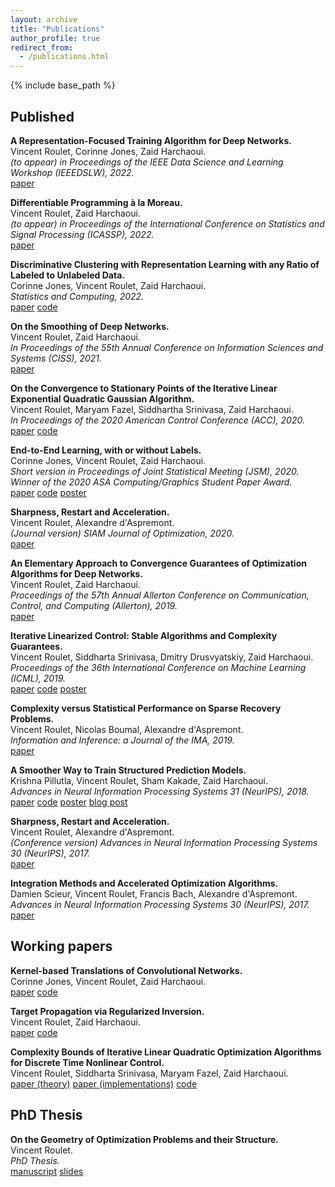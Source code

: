 ```yaml
---
layout: archive
title: "Publications"
author_profile: true
redirect_from:
  - /publications.html
---
```


{% include base_path %}

## Published
**A Representation-Focused Training Algorithm for Deep Networks.**  
Vincent Roulet, Corinne Jones, Zaid Harchaoui.  
*(to appear) in Proceedings of the IEEE Data Science and Learning Workshop (IEEEDSLW), 2022.*  
[paper](/files/ulr.pdf)

**Differentiable Programming à la Moreau.**  
Vincent Roulet, Zaid Harchaoui.  
*(to appear) in Proceedings of the International Conference on Statistics and Signal Processing (ICASSP), 2022.*  
[paper](/files/moreau_bp.pdf)

**Discriminative Clustering with Representation Learning with any Ratio of Labeled to Unlabeled Data.**  
Corinne Jones, Vincent Roulet, Zaid Harchaoui.  
*Statistics and Computing, 2022.*  
[paper](https://link.springer.com/article/10.1007/s11222-021-10067-x)
[code](https://github.com/cjones6/xsdc)

**On the Smoothing of Deep Networks.**  
Vincent Roulet, Zaid Harchaoui.  
*In Proceedings of the 55th Annual Conference on Information Sciences and Systems (CISS), 2021.*  
[paper](https://ieeexplore.ieee.org/document/9400285)  

**On the Convergence to Stationary Points of the Iterative Linear Exponential Quadratic Gaussian Algorithm.**  
Vincent Roulet, Maryam Fazel, Siddhartha Srinivasa, Zaid Harchaoui.  
*In Proceedings of the 2020 American Control Conference (ACC), 2020.*  
[paper](https://arxiv.org/abs/1910.08221)
[code](https://github.com/vroulet/ilqc)

**End-to-End Learning, with or without Labels.**  
Corinne Jones, Vincent Roulet, Zaid Harchaoui.  
*Short version in Proceedings of Joint Statistical Meeting (JSM), 2020.*  
*Winner of the 2020 ASA Computing/Graphics Student Paper Award.*  
[paper](https://arxiv.org/pdf/1912.12979.pdf)
[code](https://github.com/cjones6/xsdc)
[poster](https://sites.stat.washington.edu/people/cjones6/research/xsdc_poster.pdf)

**Sharpness, Restart and Acceleration.**  
Vincent Roulet, Alexandre d'Aspremont.  
*(Journal version) SIAM Journal of Optimization, 2020.*  
[paper](https://epubs.siam.org/doi/pdf/10.1137/18M1224568)

**An Elementary Approach to Convergence Guarantees of Optimization Algorithms for Deep Networks.**  
Vincent Roulet, Zaid Harchaoui.  
*Proceedings of the 57th Annual Allerton Conference on Communication, Control, and Computing (Allerton), 2019.*  
[paper](https://proceedings.allerton.csl.illinois.edu/media/files/0087.pdf)

**Iterative Linearized Control: Stable Algorithms and Complexity Guarantees.**  
Vincent Roulet, Siddharta Srinivasa, Dmitry Drusvyatskiy, Zaid Harchaoui.  
*Proceedings of the 36th International Conference on Machine Learning (ICML), 2019.*  
[paper](http://proceedings.mlr.press/v97/roulet19a.html)
[code](https://github.com/vroulet/ilqc)
[poster](/files/reg_ctrl_poster.pdf)

**Complexity versus Statistical Performance on Sparse Recovery Problems.**  
Vincent Roulet, Nicolas Boumal, Alexandre d'Aspremont.  
*Information and Inference: a Journal of the IMA, 2019.*  
[paper](https://academic.oup.com/imaiai/advance-article/doi/10.1093/imaiai/iay020/5288445)

**A Smoother Way to Train Structured Prediction Models.**  
Krishna Pillutla, Vincent Roulet, Sham Kakade, Zaid Harchaoui.  
*Advances in Neural Information Processing Systems 31 (NeurIPS), 2018.*  
[paper](http://papers.nips.cc/paper/7726-a-smoother-way-to-train-structured-prediction-models)
[code](https://github.com/krishnap25/casimir)
[poster](https://krishnap25.github.io/papers/2018_neurips_smoother_poster.pdf)
[blog post](http://ads-institute.uw.edu//blog/2018/12/17/deep-struct-pred/)

**Sharpness, Restart and Acceleration.**  
Vincent Roulet, Alexandre d'Aspremont.  
*(Conference version) Advances in Neural Information Processing Systems 30 (NeurIPS), 2017.*  
[paper](https://papers.nips.cc/paper/6712-sharpness-restart-and-acceleration)

**Integration Methods and Accelerated Optimization Algorithms.**  
Damien Scieur, Vincent Roulet, Francis Bach, Alexandre d'Aspremont.  
*Advances in Neural Information Processing Systems 30 (NeurIPS), 2017.*  
[paper](https://papers.nips.cc/paper/6711-integration-methods-and-optimization-algorithms)


## Working papers
**Kernel-based Translations of Convolutional Networks.**  
Corinne Jones, Vincent Roulet, Zaid Harchaoui.  
[paper](https://arxiv.org/abs/1903.08131)
[code](https://github.com/cjones6/yesweckn)


**Target Propagation via Regularized Inversion.**  
Vincent Roulet, Zaid Harchaoui.  
[paper](https://arxiv.org/abs/2112.01453)
[code](https://github.com/vroulet/tpri)


**Complexity Bounds of Iterative Linear Quadratic Optimization Algorithms for Discrete Time Nonlinear Control.**  
Vincent Roulet, Siddharta Srinivasa, Maryam Fazel, Zaid Harchaoui.  
[paper (theory)](https://github.com/vroulet/ilqc/blob/master/papers/ilqc_theory.pdf)
[paper (implementations)](https://github.com/vroulet/ilqc/blob/master/papers/ilqc_algos.pdf)
[code](https://github.com/vroulet/ilqc)




<!--
## Working papers
**Kernel-based Translations of Convolutional Networks.**  
Corinne Jones, Vincent Roulet, Zaid Harchaoui.  
[paper](https://arxiv.org/abs/1903.08131)
[code](https://github.com/cjones6/yesweckn)

**Iterative Hard Clustering of Features.**  
Vincent Roulet, Fajwel Fogel, Alexandre d'Aspremont, Francis Bach.  
[paper](https://hal.archives-ouvertes.fr/hal-01664964)  

**Learning with Clustering Structure.**  
Vincent Roulet, Fajwel Fogel, Alexandre d'Aspremont, Francis Bach.  
[paper](https://arxiv.org/abs/1506.04908)   -->

## PhD Thesis  
**On the Geometry of Optimization Problems and their Structure.**  
Vincent Roulet.  
*PhD Thesis.*  
[manuscript](https://tel.archives-ouvertes.fr/tel-01717933)
[slides](/files/PhD_defense_VRoulet.pdf)
